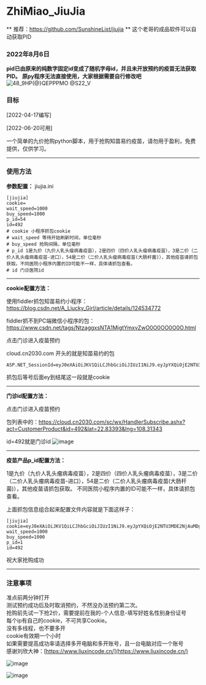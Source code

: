 # ZhiMiao_JiuJia
** 推荐：https://github.com/SunshineList/jiujia
** 这个老哥的成品软件可以自动获取PID
### 2022年8月6日
**pid已由原来的纯数字固定id变成了随机字母id，并且未开放预约的疫苗无法获取PID。**
**原py程序无法直接使用，大家根据需要自行修改吧**
![48_9HP(@}QEPPPMO @S22_V](https://user-images.githubusercontent.com/25584923/183229846-d0eb0de2-8250-41c1-9e58-473fac066065.png)
### 目标
[2022-04-17编写]

[2022-06-20可用]

一个简单的九价抢购python脚本，用于抢购知苗易约疫苗，请勿用于盈利，免费提供，仅供学习。

***
### 使用方法

**参数配置：**
jiujia.ini
```
[jiujia]
cookie=
wait_speed=1000
buy_speed=1000
p_id=54
id=492
# cookie 小程序抓包cookie
# wait_speed 等待开始刷新时间，单位毫秒
# buy_speed 抢购间隔，单位毫秒
# p_id 1是九价（九价人乳头瘤病毒疫苗），2是四价（四价人乳头瘤病毒疫苗），3是二价（二价人乳头瘤病毒疫苗-进口），54是二价（二价人乳头瘤病毒疫苗(大肠杆菌)），其他疫苗请抓包获取。不同医院小程序内置的ID可能不一样，具体请抓包查看。
# id 门诊医院id
```
***
**cookie配置方法：**</br>

使用fiddler抓包知苗易约小程序：https://blog.csdn.net/A_Liucky_Girl/article/details/124534772

fiddler抓不到PC端微信小程序的包：https://www.csdn.net/tags/NtzaggxsNTA1MjgtYmxvZwO0O0OO0O0O.html

点击门诊进入疫苗预约

cloud.cn2030.com 开头的就是知苗易约的包

```
ASP.NET_SessionId=eyJ0eXAiOiJKV1QiLCJhbGciOiJIUzI1NiJ9.eyJpYXQiOjE2NTU3MDE2NjAuMDg2ODAyNywiZXhwIjoxNjU1NzA1MjYwLjA4NjgwMjcsInN1YiI6IllOVy5WSVAiLCJqdGkiOiIyMDIyMDYyMDEzMDc0MCIsInZhbCI6InJ2RmZBUUlBQUFBUU1EUXdZVFptWXpnek4yRm1OR0V5Tnh4dmNYSTFielZNY0VsRWRFMXFZMnR6UzA1ckxXTkdNelpOTldKekFCeHZcclxuVlRJMldIUTJVRlZNTVU5TlNFMTVlV1JOVDFOcGRtSnNTalJSRFRFeE15NHhOaTQwT0M0eU5Ea0FBQUFBQUFBQSJ9.mcqQXSdBADjCbXrmRgvWN7bj55tCNPXomPwf7rwsFRU
```
抓包后等号后面ey到结尾这一段就是cookie
***
**门诊id配置方法：**</br>

点击门诊进入疫苗预约

包列表中的：https://cloud.cn2030.com/sc/wx/HandlerSubscribe.ashx?act=CustomerProduct&id=492&lat=22.83393&lng=108.31343

id=492就是门诊id
![image](https://user-images.githubusercontent.com/25584923/174531087-545f7d7c-8a15-4ead-9088-748d4cf193d4.png)
***
**疫苗产品p_id配置方法：**</br>

1是九价（九价人乳头瘤病毒疫苗），2是四价（四价人乳头瘤病毒疫苗），3是二价（二价人乳头瘤病毒疫苗-进口），54是二价（二价人乳头瘤病毒疫苗(大肠杆菌)），其他疫苗请抓包获取。
不同医院小程序内置的ID可能不一样，具体请抓包查看。

上面抓包信息组合起来配置文件内容就是下面这样子：
```
[jiujia]
cookie=eyJ0eXAiOiJKV1QiLCJhbGciOiJIUzI1NiJ9.eyJpYXQiOjE2NTU3MDE2NjAuMDg2ODAyNywiZXhwIjoxNjU1NzA1MjYwLjA4NjgwMjcsInN1YiI6IllOVy5WSVAiLCJqdGkiOiIyMDIyMDYyMDEzMDc0MCIsInZhbCI6InJ2RmZBUUlBQUFBUU1EUXdZVFptWXpnek4yRm1OR0V5Tnh4dmNYSTFielZNY0VsRWRFMXFZMnR6UzA1ckxXTkdNelpOTldKekFCeHZcclxuVlRJMldIUTJVRlZNTVU5TlNFMTVlV1JOVDFOcGRtSnNTalJSRFRFeE15NHhOaTQwT0M0eU5Ea0FBQUFBQUFBQSJ9.mcqQXSdBADjCbXrmRgvWN7bj55tCNPXomPwf7rwsFRU
wait_speed=1000
buy_speed=1000
p_id=1
id=492
```
祝大家抢购成功
***
### 注意事项
准点前两分钟打开</br>
测试预约成功后及时取消预约，不然没办法预约第二次。</br>
抢购前先试一下抢2价，需要提前在我的-个人信息-填写好姓名性别身份证号</br>
每个ip有自己的cookie，不可共享Cookie。</br>
没有多线程，也不要多开</br>
cookie有效期一个小时</br>
如果需要提高成功率请选择多开电脑和多开账号，且一台电脑对应一个账号</br>
感谢刘欣大神：[https://www.liuxincode.cn/](https://www.liuxincode.cn/)

![image](https://user-images.githubusercontent.com/25584923/174532767-b7c11363-a01c-4a06-a371-eeb6496ddd4f.png)


![image](https://user-images.githubusercontent.com/25584923/174532654-95c33b79-c28b-4589-8876-35c7fbdaa53a.png)
